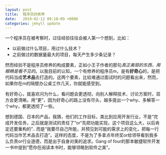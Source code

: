 ```yaml
---
layout: post
title:  程序员的修养
date:   2019-02-12 09:18:09 +0800
categories: jekyll update
---
```

一个程序员在被考察时，过往经验往往会被人第一个想到，比如：
+ 以前做过什么项目，用过什么技术？
+ 之前做过的数据量最大的项目，每天产生多少条记录？

然而经验不是程序员修养的构成要素，正如小王子作者的那句*真正美丽的东西，用眼睛是看不见的*。以我目前的认知，一个有修养的程序员m，是有**好奇心**的，是把代码当成**艺术品**去打造的。这两个要素，比较难通过面试时的问题看出来，然而，如果你在m的隔壁办公桌工作几天，你就能感受到。

有好奇心，就喜欢问为什么，看问题会更透彻，向别人解释技术、讨论方案时，双方会更清晰。用“更”，因为好奇心的路上没有尽头，越多提出一个why、多解答一个why，都更透彻了一些。

想到德国、日本的产品，我猜，他们的工作目标，类比到应用开发行业，不是“完成开发任务，之后就是测试的责任了”or“先把功能实现，这个项目这么大，以后肯定还要重构的”.. 而是“我要尽自己所能，并预见到可能的需求上的变化，把每一行代码当作艺术品去打造”。这样的态度，不是为了多拿点年终奖or给领导看到我多么负责or行业道德，而是出于自身对美的追求。Gang of four的那本敏捷软件开发一书中提到“愿你在阅读本书时，能够领略到软件之美”。  
